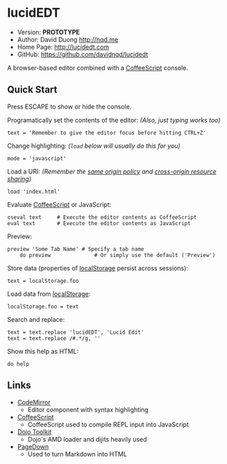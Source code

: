 lucidEDT
========

* Version: **PROTOTYPE**
* Author: David Duong <http://nqd.me>
* Home Page: <http://lucidedt.com>
* GitHub: <https://github.com/davidnqd/lucidedt>

A browser-based editor combined with a [CoffeeScript][] console.

Quick Start
-----------

Press ESCAPE to show or hide the console.

Programatically set the contents of the editor: *(Also, just typing works too)*

	text = 'Remember to give the editor focus before hitting CTRL+Z'

Change highlighting: *(`load` below will usually do this for you)*

	mode = 'javascript'

Load a URI: *(Remember the [same origin policy][] and [cross-origin resource sharing][])*

	load 'index.html'

Evaluate [CoffeeScript][] or JavaScript:

	cseval text		# Execute the editor contents as CoffeeScript
	eval text		# Execute the editor contents as JavaScript

Preview:

	preview 'Some Tab Name'	# Specify a tab name
        do preview				# Or simply use the default ('Preview')

Store data (properties of [localStorage][] persist across sessions):

	text = localStorage.foo

Load data from [localStorage][]:

	localStorage.foo = text

Search and replace:

	text = text.replace 'lucidEDT', 'Lucid Edit'
	text = text.replace /#.*/g, ''

Show this help as HTML:

	do help

Links
-----

* [CodeMirror](http://codemirror.net/)
    * Editor component with syntax highlighting
* [CoffeeScript](http://coffeescript.org/)
   * CoffeeScript used to compile REPL input into JavaScript
* [Dojo Toolkit](http://dojotoolkit.org/)
    * Dojo's AMD loader and dijits heavily used
* [PageDown](http://code.google.com/p/pagedown/)
   * Used to turn Markdown into HTML

[localStorage]: http://en.wikipedia.org/wiki/Web_storage#localStorage
[CoffeeScript]: http://www.coffeescript.org
[same origin policy]: http://en.wikipedia.org/wiki/Same_origin_policy
[Cross-origin resource sharing]: http://en.wikipedia.org/wiki/Cross-origin_resource_sharing
